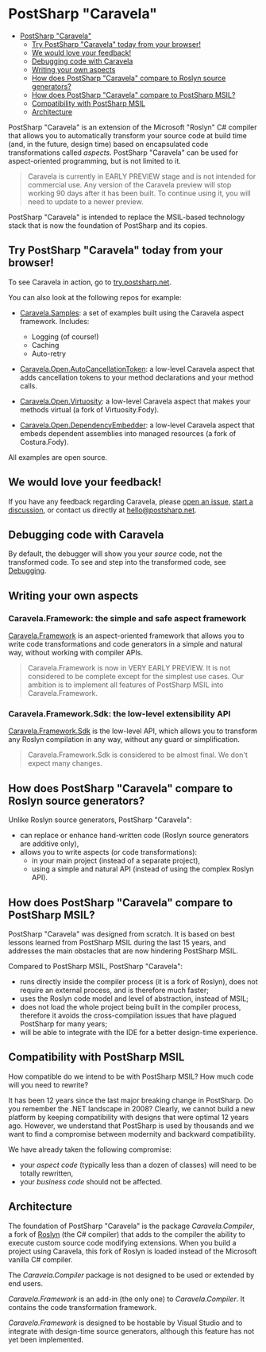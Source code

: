 # PostSharp "Caravela"

- [PostSharp "Caravela"](#postsharp-caravela)
  - [Try PostSharp "Caravela" today from your browser!](#try-postsharp-caravela-today-from-your-browser)
  - [We would love your feedback!](#we-would-love-your-feedback)
  - [Debugging code with Caravela](#debugging-code-with-caravela)
  - [Writing your own aspects](#writing-your-own-aspects)
  - [How does PostSharp "Caravela" compare to Roslyn source generators?](#how-does-postsharp-caravela-compare-to-roslyn-source-generators)
  - [How does PostSharp "Caravela" compare to PostSharp MSIL?](#how-does-postsharp-caravela-compare-to-postsharp-msil)
  - [Compatibility with PostSharp MSIL](#compatibility-with-postsharp-msil)
  - [Architecture](#architecture)

PostSharp "Caravela" is an extension of the Microsoft "Roslyn" C# compiler that allows you to automatically transform your source code at build time 
(and, in the future, design time) based on encapsulated code transformations called _aspects_. PostSharp "Caravela" can be used for aspect-oriented 
programming, but is not limited to it.

> Caravela is currently in EARLY PREVIEW stage and is not intended for commercial use.
> Any version of the Caravela preview will stop working 90 days after it has been built. 
> To continue using it, you will need to update to a newer preview.

PostSharp "Caravela" is intended to replace the MSIL-based technology stack that is now the foundation of PostSharp and its copies.

## Try PostSharp "Caravela" today from your browser!

To see Caravela in action, go to [try.postsharp.net](https://try.postsharp.net).

You can also look at the following repos for example:

* [Caravela.Samples](https://github.com/postsharp/Caravela.Samples): a set of examples built using the Caravela aspect framework. Includes:

    * Logging (of course!)
    * Caching
    * Auto-retry

* [Caravela.Open.AutoCancellationToken](https://github.com/postsharp/Caravela.Open.AutoCancellationToken): a low-level Caravela aspect that
adds cancellation tokens to your method declarations and your method calls.

* [Caravela.Open.Virtuosity](https://github.com/postsharp/Caravela.Open.Virtuosity): a low-level Caravela aspect that makes your
methods virtual (a fork of Virtuosity.Fody).

* [Caravela.Open.DependencyEmbedder](https://github.com/postsharp/Caravela.Open.DependencyEmbedder): a low-level Caravela aspect that
embeds dependent assemblies into managed resources (a fork of Costura.Fody).

All examples are open source.

## We would love your feedback!

If you have any feedback regarding Caravela, please [open an issue](https://github.com/postsharp/Caravela/issues/new),
 [start a discussion](https://github.com/postsharp/Caravela/discussions/new), or contact us directly at hello@postsharp.net.


## Debugging code with Caravela

By default, the debugger will show you your _source_ code, not the transformed code. To see and step into the transformed code,
see [Debugging](Debugging.md).

## Writing your own aspects

### Caravela.Framework: the simple and safe aspect framework

[Caravela.Framework](Caravela.Framework.md) is an aspect-oriented framework that allows you to write code transformations and
code generators in a simple and natural way, without working with compiler APIs.

> Caravela.Framework is now in VERY EARLY PREVIEW. It is not considered to be complete except for the simplest use cases.
> Our ambition is to implement all features of PostSharp MSIL into Caravela.Framework.

### Caravela.Framework.Sdk: the low-level extensibility API

[Caravela.Framework.Sdk](Caravela.Framework.Sdk.md) is the low-level API, which allows you to transform any Roslyn compilation
in any way, without any guard or simplification.

> Caravela.Framework.Sdk is considered to be almost final. We don't expect many changes.



## How does PostSharp "Caravela" compare to Roslyn source generators?

Unlike Roslyn source generators, PostSharp "Caravela":

 * can replace or enhance hand-written code (Roslyn source generators are additive only),
 * allows you to write aspects (or code transformations):
     * in your main project (instead of a separate project),
     * using a simple and natural API (instead of using the complex Roslyn API).


## How does PostSharp "Caravela" compare to PostSharp MSIL?

PostSharp "Caravela" was designed from scratch. It is based on best lessons learned from PostSharp MSIL during the last 15 years,
and addresses the main obstacles that are now hindering PostSharp MSIL.

Compared to PostSharp MSIL, PostSharp "Caravela":

* runs directly inside the compiler process (it is a fork of Roslyn), does not require an external process, and is therefore much faster;
* uses the Roslyn code model and level of abstraction, instead of MSIL;
* does not load the whole project being built in the compiler process, therefore it avoids the cross-compilation issues that
  have plagued PostSharp for many years;
* will be able to integrate with the IDE for a better design-time experience.

## Compatibility with PostSharp MSIL

How compatible do we intend to be with PostSharp MSIL? How much code will you need to rewrite?

It has been 12 years since the last major breaking change in PostSharp. Do you remember the .NET landscape in 2008? Clearly,
we cannot build a new platform by keeping compatibility with designs that were optimal 12 years ago. However, we understand that
PostSharp is used by thousands and we want to find a compromise between modernity and backward compatibility.

We have already taken the following compromise:

* your _aspect code_ (typically less than a dozen of classes) will need to be totally rewritten,
* your _business code_ should not be affected.


## Architecture

 The foundation of PostSharp "Caravela" is the package _Caravela.Compiler_, a fork of [Roslyn](https://github.com/dotnet/roslyn) (the C# compiler) that adds to the compiler 
 the ability to execute custom source code modifying extensions. When you build a project using Caravela, this fork of Roslyn is loaded
 instead of the Microsoft vanilla C# compiler.

 The  _Caravela.Compiler_ package is not designed to be used or extended by end users.

 _Caravela.Framework_ is an add-in (the only one) to _Caravela.Compiler_. It contains the code transformation framework.

 _Caravela.Framework_ is designed to be hostable by Visual Studio and to integrate with design-time source
 generators, although this feature has not yet been implemented.

